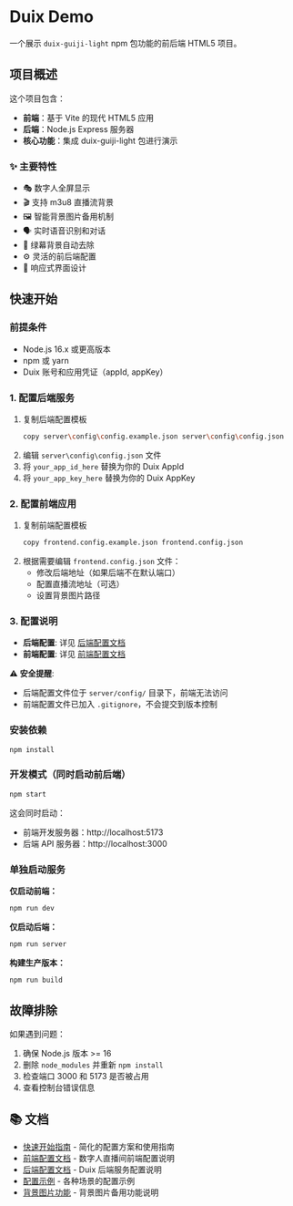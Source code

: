 # Duix Demo

一个展示 `duix-guiji-light` npm 包功能的前后端 HTML5 项目。

## 项目概述

这个项目包含：
- **前端**：基于 Vite 的现代 HTML5 应用
- **后端**：Node.js Express 服务器
- **核心功能**：集成 duix-guiji-light 包进行演示

### ✨ 主要特性
- 🎭 数字人全屏显示
- 🎬 支持 m3u8 直播流背景
- 🖼️ 智能背景图片备用机制  
- 🗣️ 实时语音识别和对话
- 🎨 绿幕背景自动去除
- ⚙️ 灵活的前后端配置
- 📱 响应式界面设计

## 快速开始

### 前提条件
- Node.js 16.x 或更高版本
- npm 或 yarn
- Duix 账号和应用凭证（appId, appKey）

### 1. 配置后端服务
1. 复制后端配置模板
   ```bash
   copy server\config\config.example.json server\config\config.json
   ```
2. 编辑 `server\config\config.json` 文件
3. 将 `your_app_id_here` 替换为你的 Duix AppId
4. 将 `your_app_key_here` 替换为你的 Duix AppKey

### 2. 配置前端应用
1. 复制前端配置模板
   ```bash
   copy frontend.config.example.json frontend.config.json
   ```
2. 根据需要编辑 `frontend.config.json` 文件：
   - 修改后端地址（如果后端不在默认端口）
   - 配置直播流地址（可选）
   - 设置背景图片路径

### 3. 配置说明
- **后端配置**: 详见 [后端配置文档](./docs/backend-config.md)
- **前端配置**: 详见 [前端配置文档](./docs/frontend-config.md)

⚠️ **安全提醒**: 
- 后端配置文件位于 `server/config/` 目录下，前端无法访问
- 前端配置文件已加入 `.gitignore`，不会提交到版本控制

### 安装依赖
```bash
npm install
```

### 开发模式（同时启动前后端）
```bash
npm start
```

这会同时启动：
- 前端开发服务器：http://localhost:5173
- 后端 API 服务器：http://localhost:3000

### 单独启动服务

**仅启动前端：**
```bash
npm run dev
```

**仅启动后端：**
```bash
npm run server
```

**构建生产版本：**
```bash
npm run build
```

## 故障排除

如果遇到问题：
1. 确保 Node.js 版本 >= 16
2. 删除 `node_modules` 并重新 `npm install`
3. 检查端口 3000 和 5173 是否被占用
4. 查看控制台错误信息

## 📚 文档

- [快速开始指南](./docs/quick-start.md) - 简化的配置方案和使用指南
- [前端配置文档](./docs/frontend-config.md) - 数字人直播间前端配置说明
- [后端配置文档](./docs/backend-config.md) - Duix 后端服务配置说明
- [配置示例](./docs/config-examples.md) - 各种场景的配置示例
- [背景图片功能](./docs/background-fallback.md) - 背景图片备用功能说明

